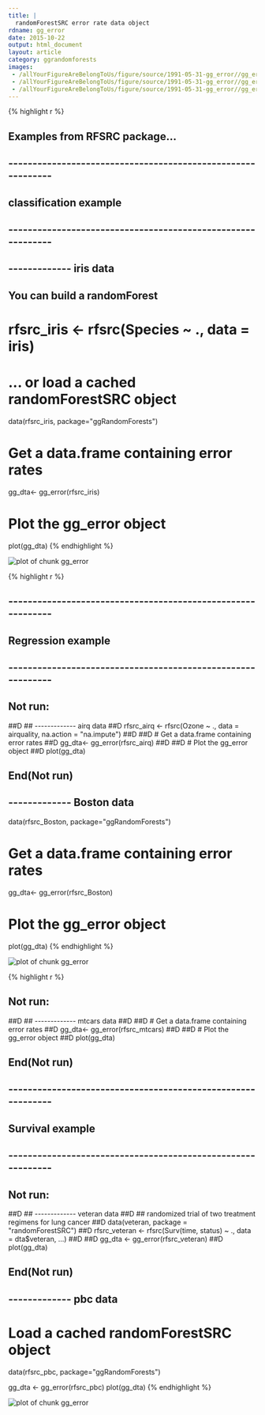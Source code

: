 ```yaml
---
title: |
  randomForestSRC error rate data object
rdname: gg_error
date: 2015-10-22
output: html_document
layout: article
category: ggrandomforests
images:
 - /allYourFigureAreBelongToUs/figure/source/1991-05-31-gg_error//gg_error-1.png
 - /allYourFigureAreBelongToUs/figure/source/1991-05-31-gg_error//gg_error-2.png
 - /allYourFigureAreBelongToUs/figure/source/1991-05-31-gg_error//gg_error-3.png
---
```





{% highlight r %}
## Examples from RFSRC package...
## ------------------------------------------------------------
## classification example
## ------------------------------------------------------------
## ------------- iris data
## You can build a randomForest
# rfsrc_iris <- rfsrc(Species ~ ., data = iris)
# ... or load a cached randomForestSRC object
data(rfsrc_iris, package="ggRandomForests")

# Get a data.frame containing error rates
gg_dta<- gg_error(rfsrc_iris)

# Plot the gg_error object
plot(gg_dta)
{% endhighlight %}

![plot of chunk gg_error](/allYourFigureAreBelongToUs/figure/source/1991-05-31-gg_error/gg_error-1.png) 

{% highlight r %}
## ------------------------------------------------------------
## Regression example
## ------------------------------------------------------------
## Not run: 
##D ## ------------- airq data
##D rfsrc_airq <- rfsrc(Ozone ~ ., data = airquality, na.action = "na.impute")
##D 
##D # Get a data.frame containing error rates
##D gg_dta<- gg_error(rfsrc_airq)
##D 
##D # Plot the gg_error object
##D plot(gg_dta)
## End(Not run)

## ------------- Boston data
data(rfsrc_Boston, package="ggRandomForests")

# Get a data.frame containing error rates
gg_dta<- gg_error(rfsrc_Boston)

# Plot the gg_error object
plot(gg_dta)
{% endhighlight %}

![plot of chunk gg_error](/allYourFigureAreBelongToUs/figure/source/1991-05-31-gg_error/gg_error-2.png) 

{% highlight r %}
## Not run: 
##D ## ------------- mtcars data
##D 
##D # Get a data.frame containing error rates
##D gg_dta<- gg_error(rfsrc_mtcars)
##D 
##D # Plot the gg_error object
##D plot(gg_dta)
## End(Not run)

## ------------------------------------------------------------
## Survival example
## ------------------------------------------------------------
## Not run: 
##D ## ------------- veteran data
##D ## randomized trial of two treatment regimens for lung cancer
##D data(veteran, package = "randomForestSRC")
##D rfsrc_veteran <- rfsrc(Surv(time, status) ~ ., data = dta$veteran, ...)
##D 
##D gg_dta <- gg_error(rfsrc_veteran)
##D plot(gg_dta)
## End(Not run)

## ------------- pbc data
# Load a cached randomForestSRC object
data(rfsrc_pbc, package="ggRandomForests")

gg_dta <- gg_error(rfsrc_pbc)
plot(gg_dta)
{% endhighlight %}

![plot of chunk gg_error](/allYourFigureAreBelongToUs/figure/source/1991-05-31-gg_error/gg_error-3.png) 